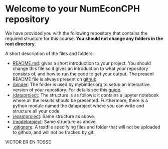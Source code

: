 # Welcome to your NumEconCPH repository

We have provided you with the following repository that contains the required structure for this course. **You should not change any folders in the root directory**.

A short description of the files and folders:

* [README.md](/README.md): gives a short introduction to your project. You should change this file so it gives an introduction to what your repository consists of, and how to run the code to get your output. The present README file is always present on [github](https://www.github.com/numeconcopenhagen/numeconcopenhagen-2018/blob/master/README.md).
* [/binder](/binder/): The folder is used by mybinder.org to setup an interactive version of your repository. For details see this [guide](https://numeconcopenhagen.netlify.com/guides/mybinder/).
* [/dataproject](/dataproject): The structure is as follows: it contains a jupyter notebook where all the results should be presented. Furthermore, there is a python module named the dataproject where you can write and structure all your code.
* [/examproject](/examproject): Same structure as above.
* [/modelproject](/modelproject): Same structure as above.
* [.gitignore](/.gitignore): A textfile specifying files and folder that will not be uploaded to github, and will not be tracked by git.  

VICTOR ER EN TOSSE